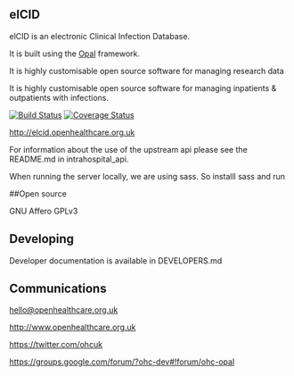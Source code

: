 ## elCID

elCID is an electronic Clinical Infection Database.

It is built using the [Opal](https://github.com/openhealthcare/opal) framework.

It is highly customisable open source software for managing research data


It is highly customisable open source software for managing inpatients & outpatients with infections.

[![Build
Status](https://travis-ci.org/openhealthcare/elcid-rfh.png)](https://travis-ci.org/openhealthcare/elcid-rfh)
[![Coverage Status](https://coveralls.io/repos/github/openhealthcare/elcid/badge.svg?branch=v0.2.4)](https://coveralls.io/github/openhealthcare/elcid?branch=v0.2.4)

http://elcid.openhealthcare.org.uk

For information about the use of the upstream api
please see the README.md in intrahospital_api.

When running the server locally, we are using sass. So installl sass and run
<!-- sass --watch elcid/assets/css/elcid.scss:elcid/assets/css/elcid.css -->


##Open source

GNU Affero GPLv3

## Developing

Developer documentation is available in DEVELOPERS.md

## Communications

hello@openhealthcare.org.uk

http://www.openhealthcare.org.uk

https://twitter.com/ohcuk

https://groups.google.com/forum/?ohc-dev#!forum/ohc-opal
